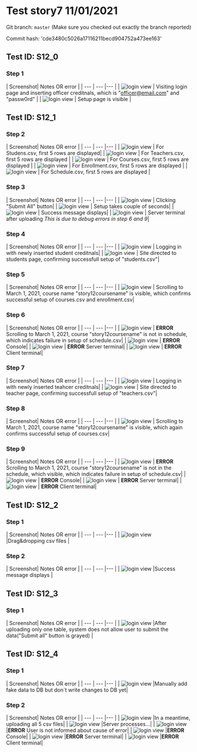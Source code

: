 # Test story7 11/01/2021

Git branch: `master` (Make sure you checked out exactly the branch reported)

Commit hash: 'cde3480c5026a17116211becd904752a473ee163'
<br>

## Test ID: S12_0


### Step 1

| Screenshot| Notes OR error |
| --- | --- |--- |
| ![login view](./images/S12_0/Step1.png) | Visiting login page and inserting officer creditnals, which is "officer@email.com" and "passw0rd" |
| ![login view](./images/S12_0/Step2_1.png) | Setup page is visible |

## Test ID: S12_1


### Step 2

| Screenshot| Notes OR error |
| --- | --- |--- |
| ![login view](./images/S12_1/students.png) | For Studens.csv, first 5 rows are displayed|
| ![login view](./images/S12_1/teachers.png) | For Teachers.csv, first 5 rows are displayed |
| ![login view](./images/S12_1/courses.png) | For Courses.csv, first 5 rows are displayed |
| ![login view](./images/S12_1/enrollment.png) | For Enrollment.csv, first 5 rows are displayed |
| ![login view](./images/S12_1/schedule.png) | For Schedule.csv, first 5 rows are displayed |


### Step 3

| Screenshot| Notes OR error |
| --- | --- |--- |
| ![login view](./images/S12_1/Step3_1.png) | Clicking "Submit All" button|
| ![login view](./images/S12_1/Step3_2.png) | Setup takes couple of seconds|
| ![login view](./images/S12_1/Step3_3.png) | Success message displays|
| ![login view](./images/S12_1/Step3_server_terminal.png) | Server terminal after uploading  *This is due to debug errors in step 6 and 9*|


### Step 4

| Screenshot| Notes OR error |
| --- | --- |--- |
| ![login view](./images/S12_1/Step4_1.png) | Logging in with newly inserted student creditnals|
| ![login view](./images/S12_1/Step4_2.png) | Site directed to students page, confirming successfull setup of "students.csv"|

### Step 5

| Screenshot| Notes OR error |
| --- | --- |--- |
| ![login view](./images/S12_1/Step5.png) | Scrolling to March 1, 2021, course name "story12coursename" is visible, which confirms successful setup of courses.csv and enrollment.csv|


### Step 6

| Screenshot| Notes OR error |
| --- | --- |--- |
| ![login view](./images/S12_1/Step6_error.png) | **ERROR** Scrolling to March 1, 2021, course "story12coursename" is not in schedule, which indicates failure in setup of schedule.csv|
| ![login view](./images/S12_1/Step6_error_console.png) | **ERROR** Console|
| ![login view](./images/S12_1/Step6_error_server_terminal.png) | **ERROR** Server terminal|
| ![login view](./images/S12_1/Step6_error_client_terminal.png) | **ERROR** Client terminal|


### Step 7

| Screenshot| Notes OR error |
| --- | --- |--- |
| ![login view](./images/S12_1/Step7_1.png) | Logging in with newly inserted teahcer creditnals|
| ![login view](./images/S12_1/Step7_2.png) | Site directed to teacher page, confirming successfull setup of "teachers.csv"|

### Step 8

| Screenshot| Notes OR error |
| --- | --- |--- |
| ![login view](./images/S12_1/Step8.png) | Scrolling to March 1, 2021, course name "story12coursename" is visible, which again confirms successful setup of courses.csv|

### Step 9

| Screenshot| Notes OR error |
| --- | --- |--- |
| ![login view](./images/S12_1/Step9_error.png) | **ERROR** Scrolling to March 1, 2021, course "story12coursename" is not in the schedule, which visible, which indicates failure in setup of schedule.csv|
| ![login view](./images/S12_1/Step9_error_console.png) | **ERROR** Console|
| ![login view](./images/S12_1/Step9_error_server_terminal.png) | **ERROR** Server terminal|
| ![login view](./images/S12_1/Step9_error_client_terminal.png) | **ERROR** Client terminal|


## Test ID: S12_2


### Step 1

| Screenshot| Notes OR error |
| --- | --- |--- |
| ![login view](./images/S12_2/Step1.png) |Drag&dropping csv files |

### Step 2

| Screenshot| Notes OR error |
| --- | --- |--- |
| ![login view](./images/S12_1/Step3_3.png) |Success message displays |

## Test ID: S12_3

### Step 1

| Screenshot| Notes OR error |
| --- | --- |--- |
| ![login view](./images/S12_3/Step1.png) |After uploading only one table, system does not allow user to submit the data("Submit all" button is grayed) |


## Test ID: S12_4

### Step 1

| Screenshot| Notes OR error |
| --- | --- |--- |
| ![login view](./images/S12_4/Step1.png) |Manually add fake data to DB but don`t write changes to DB yet|

### Step 2

| Screenshot| Notes OR error |
| --- | --- |--- |
| ![login view](./images/S12_4/Step2_1.png) |In a meantime, uploading all 5 csv files|
| ![login view](./images/S12_4/Step2_2.png) |Server processes...|
| ![login view](./images/S12_4/Step2_3.png) |**ERROR** User is not informed about cause of error|
| ![login view](./images/S12_4/Step2_error_console.png) |**ERROR** Console|
| ![login view](./images/S12_4/Step2_error_server_terminal.png) |**ERROR** Server terminal|
| ![login view](./images/S12_4/Step2_error_client_terminal.png) |**ERROR** Client terminal|